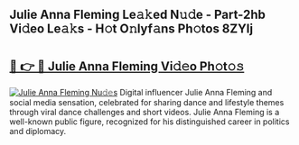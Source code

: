 ## Julie Anna Fleming Le𝚊𝚔ed N𝚞𝚍e - Part-2hb Vi𝚍eo Le𝚊𝚔s - H𝚘t O𝚗lyf𝚊ns Ph𝚘tos 8ZYIj

# <h2><a href="http://hf050o0.feru.top/?c=Julie+Anna+Fleming">🔗 👉 🔴 Julie Anna Fleming Vi𝚍𝚎o Ph𝚘t𝚘𝚜</a></h2>

[![Julie Anna Fleming Nu𝚍𝚎s](https://i.imgur.com/0TWrTi3.gif)](http://hf050o0.feru.top/?c=Julie+Anna+Fleming)
Digital influencer Julie Anna Fleming and social media sensation, celebrated for sharing dance and lifestyle themes through viral dance challenges and short videos. Julie Anna Fleming is a well-known public figure, recognized for his distinguished career in politics and diplomacy. 
